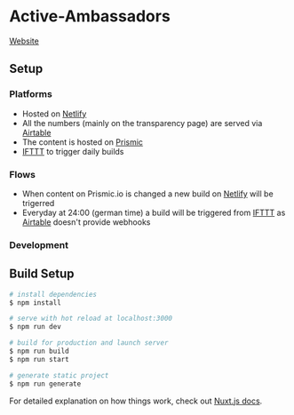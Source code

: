 # Active-Ambassadors

[Website](https://active-ambassadors.org)

## Setup

### Platforms

* Hosted on [Netlify](https://www.netlify.com/)
* All the numbers (mainly on the transparency page) are served via [Airtable](https://airtable.com/)
* The content is hosted on [Prismic](https://prismic.io/)
* [IFTTT](https://ifttt.com/) to trigger daily builds

### Flows

* When content on Prismic.io is changed a new build on [Netlify](https://www.netlify.com/) will be trigerred
* Everyday at 24:00 (german time) a build will be triggered from [IFTTT](https://ifttt.com/) as [Airtable](https://airtable.com/) doesn't provide webhooks

### Development

## Build Setup

```bash
# install dependencies
$ npm install

# serve with hot reload at localhost:3000
$ npm run dev

# build for production and launch server
$ npm run build
$ npm run start

# generate static project
$ npm run generate
```

For detailed explanation on how things work, check out [Nuxt.js docs](https://nuxtjs.org).

